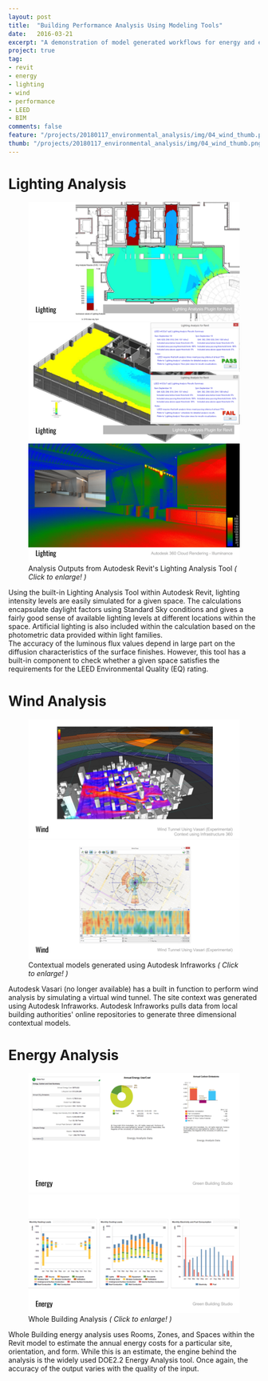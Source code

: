 ```yaml
---
layout: post
title:  "Building Performance Analysis Using Modeling Tools"
date:   2016-03-21
excerpt: "A demonstration of model generated workflows for energy and environmental analysis"
project: true
tag:
- revit 
- energy
- lighting
- wind
- performance
- LEED
- BIM
comments: false
feature: "/projects/20180117_environmental_analysis/img/04_wind_thumb.png"
thumb: "/projects/20180117_environmental_analysis/img/04_wind_thumb.png"
---
```


# Lighting Analysis
<figure class="third">
<a href="/projects/20180117_environmental_analysis/img/01_lighting.png"><img src="/projects/20180117_environmental_analysis/img/01_lighting.png"></a>
<a href="/projects/20180117_environmental_analysis/img/02_lighting.png"><img src="/projects/20180117_environmental_analysis/img/02_lighting.png"></a>
<a href="/projects/20180117_environmental_analysis/img/03_lighting.png"><img src="/projects/20180117_environmental_analysis/img/03_lighting.png"></a>
<figurecaption>Analysis Outputs from Autodesk Revit's Lighting Analysis Tool <i>( Click to enlarge! )</i></figurecaption>
</figure>
Using the built-in Lighting Analysis Tool within Autodesk Revit, lighting intensity levels are easily simulated for a given space. The calculations encapsulate daylight factors using Standard Sky conditions and gives a fairly good sense of available lighting levels at different locations within the space. Artificial lighting is also included within the calculation based on the photometric data provided within light families.
<br />
The accuracy of the luminous flux values depend in large part on the diffusion characteristics of the surface finishes. However, this tool has a built-in component to check whether a given space satisfies the requirements for the LEED Environmental Quality (EQ) rating.

# Wind Analysis
<figure class="half">
<a href="/projects/20180117_environmental_analysis/img/04_wind.png"><img src="/projects/20180117_environmental_analysis/img/04_wind.png"></a>
<a href="/projects/20180117_environmental_analysis/img/05_wind.png"><img src="/projects/20180117_environmental_analysis/img/05_wind.png"></a>
<figurecaption>Contextual models generated using Autodesk Infraworks <i>( Click to enlarge! )</i></figurecaption>
</figure>
Autodesk Vasari (no longer available) has a built in function to perform wind analysis by simulating a virtual wind tunnel. The site context was generated using Autodesk Infraworks. Autodesk Infraworks pulls data from local building authorities' online repositories to generate three dimensional contextual models.

# Energy Analysis
<figure class="half">
<a href="/projects/20180117_environmental_analysis/img/06_energy.png"><img src="/projects/20180117_environmental_analysis/img/06_energy.png"></a>
<a href="/projects/20180117_environmental_analysis/img/07_energy.png"><img src="/projects/20180117_environmental_analysis/img/07_energy.png"></a>
<figurecaption>Whole Building Analysis <i>( Click to enlarge! )</i></figurecaption>
</figure>
Whole Building energy analysis uses Rooms, Zones, and Spaces within the Revit model to estimate the annual energy costs for a particular site, orientation, and form. While this is an estimate, the engine behind the analysis is the widely used DOE2.2 Energy Analysis tool. Once again, the accuracy of the output varies with the quality of the input.
